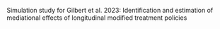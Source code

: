 Simulation study for Gilbert et al. 2023: Identification and estimation of mediational effects of
longitudinal modified treatment policies
